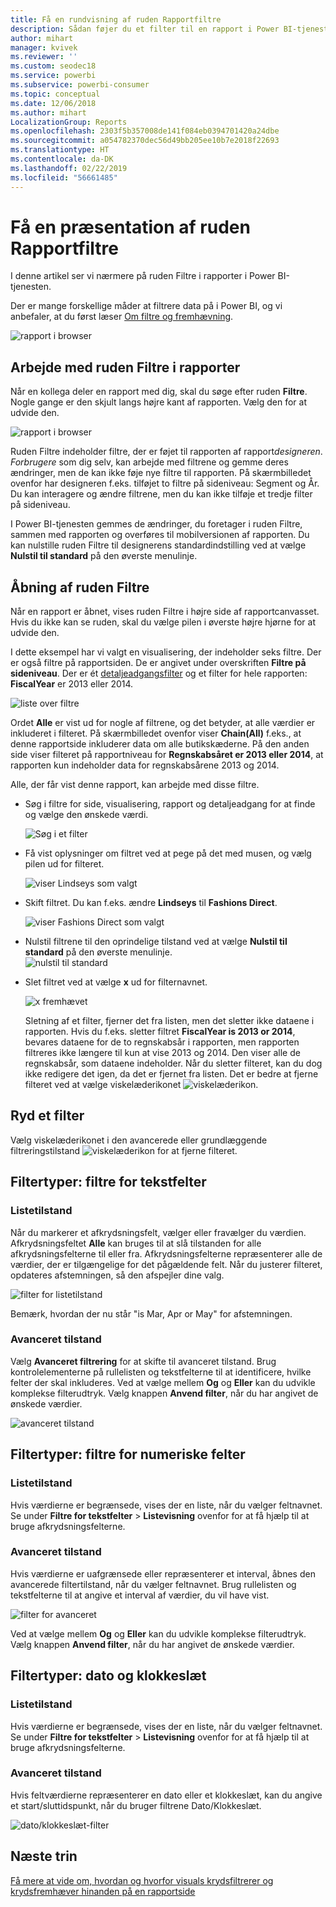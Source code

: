 ```yaml
---
title: Få en rundvisning af ruden Rapportfiltre
description: Sådan føjer du et filter til en rapport i Power BI-tjenesten for forbrugere
author: mihart
manager: kvivek
ms.reviewer: ''
ms.custom: seodec18
ms.service: powerbi
ms.subservice: powerbi-consumer
ms.topic: conceptual
ms.date: 12/06/2018
ms.author: mihart
LocalizationGroup: Reports
ms.openlocfilehash: 2303f5b357008de141f084eb0394701420a24dbe
ms.sourcegitcommit: a054782370dec56d49bb205ee10b7e2018f22693
ms.translationtype: HT
ms.contentlocale: da-DK
ms.lasthandoff: 02/22/2019
ms.locfileid: "56661485"
---
```

# <a name="take-a-tour-of-the-report-filters-pane"></a>Få en præsentation af ruden Rapportfiltre
I denne artikel ser vi nærmere på ruden Filtre i rapporter i Power BI-tjenesten.

Der er mange forskellige måder at filtrere data på i Power BI, og vi anbefaler, at du først læser [Om filtre og fremhævning](../power-bi-reports-filters-and-highlighting.md).

![rapport i browser](media/end-user-report-filter/power-bi-browser.png)

## <a name="working-with-the-report-filters-pane"></a>Arbejde med ruden Filtre i rapporter
Når en kollega deler en rapport med dig, skal du søge efter ruden **Filtre**. Nogle gange er den skjult langs højre kant af rapporten. Vælg den for at udvide den.   

![rapport i browser](media/end-user-report-filter/power-bi-expanded.png)

Ruden Filtre indeholder filtre, der er føjet til rapporten af rapport*designeren*. *Forbrugere* som dig selv, kan arbejde med filtrene og gemme deres ændringer, men de kan ikke føje nye filtre til rapporten. På skærmbilledet ovenfor har designeren f.eks. tilføjet to filtre på sideniveau: Segment og År. Du kan interagere og ændre filtrene, men du kan ikke tilføje et tredje filter på sideniveau.

I Power BI-tjenesten gemmes de ændringer, du foretager i ruden Filtre, sammen med rapporten og overføres til mobilversionen af rapporten. Du kan nulstille ruden Filtre til designerens standardindstilling ved at vælge **Nulstil til standard** på den øverste menulinje.     

## <a name="open-the-filters-pane"></a>Åbning af ruden Filtre
Når en rapport er åbnet, vises ruden Filtre i højre side af rapportcanvasset. Hvis du ikke kan se ruden, skal du vælge pilen i øverste højre hjørne for at udvide den.  

I dette eksempel har vi valgt en visualisering, der indeholder seks filtre. Der er også filtre på rapportsiden. De er angivet under overskriften **Filtre på sideniveau**. Der er ét [detaljeadgangsfilter](../power-bi-report-add-filter.md) og et filter for hele rapporten:  **FiscalYear** er 2013 eller 2014.

![liste over filtre](media/end-user-report-filter/power-bi-filter-list.png)

Ordet **Alle** er vist ud for nogle af filtrene, og det betyder, at alle værdier er inkluderet i filteret.  På skærmbilledet ovenfor viser **Chain(All)** f.eks., at denne rapportside inkluderer data om alle butikskæderne.  På den anden side viser filteret på rapportniveau for **Regnskabsåret er 2013 eller 2014**, at rapporten kun indeholder data for regnskabsårene 2013 og 2014.

Alle, der får vist denne rapport, kan arbejde med disse filtre.

- Søg i filtre for side, visualisering, rapport og detaljeadgang for at finde og vælge den ønskede værdi. 

    ![Søg i et filter](media/end-user-report-filter/power-bi-filter-search.png)

- Få vist oplysninger om filtret ved at pege på det med musen, og vælg pilen ud for filteret.
  
   ![viser Lindseys som valgt](media/end-user-report-filter/power-bi-expan-filter.png)
* Skift filtret. Du kan f.eks. ændre **Lindseys** til **Fashions Direct**.
  
     ![viser Fashions Direct som valgt](media/end-user-report-filter/power-bi-filter-chain.png)

* Nulstil filtrene til den oprindelige tilstand ved at vælge **Nulstil til standard** på den øverste menulinje.    
    ![nulstil til standard](media/end-user-report-filter/power-bi-reset-to-default.png)
    
* Slet filtret ved at vælge **x** ud for filternavnet.
  
    ![x fremhævet](media/end-user-report-filter/power-bi-delete-filter.png)

  Sletning af et filter, fjerner det fra listen, men det sletter ikke dataene i rapporten.  Hvis du f.eks. sletter filtret **FiscalYear is 2013 or 2014**, bevares dataene for de to regnskabsår i rapporten, men rapporten filtreres ikke længere til kun at vise 2013 og 2014. Den viser alle de regnskabsår, som dataene indeholder.  Når du sletter filteret, kan du dog ikke redigere det igen, da det er fjernet fra listen. Det er bedre at fjerne filteret ved at vælge viskelæderikonet ![ viskelæderikon ](media/end-user-report-filter/power-bi-eraser-icon.png).
  
  



## <a name="clear-a-filter"></a>Ryd et filter
 Vælg viskelæderikonet i den avancerede eller grundlæggende filtreringstilstand  ![viskelæderikon](media/end-user-report-filter/pbi_erasericon.jpg) for at fjerne filteret. 


## <a name="types-of-filters-text-field-filters"></a>Filtertyper: filtre for tekstfelter
### <a name="list-mode"></a>Listetilstand
Når du markerer et afkrydsningsfelt, vælger eller fravælger du værdien. Afkrydsningsfeltet **Alle** kan bruges til at slå tilstanden for alle afkrydsningsfelterne til eller fra. Afkrydsningsfelterne repræsenterer alle de værdier, der er tilgængelige for det pågældende felt.  Når du justerer filteret, opdateres afstemningen, så den afspejler dine valg. 

![filter for listetilstand](media/end-user-report-filter/power-bi-restatement-new.png)

Bemærk, hvordan der nu står "is Mar, Apr or May" for afstemningen.

### <a name="advanced-mode"></a>Avanceret tilstand
Vælg **Avanceret filtrering** for at skifte til avanceret tilstand. Brug kontrolelementerne på rullelisten og tekstfelterne til at identificere, hvilke felter der skal inkluderes. Ved at vælge mellem **Og** og **Eller** kan du udvikle komplekse filterudtryk. Vælg knappen **Anvend filter**, når du har angivet de ønskede værdier.  

![avanceret tilstand](media/end-user-report-filter/power-bi-advanced.png)

## <a name="types-of-filters-numeric-field-filters"></a>Filtertyper: filtre for numeriske felter
### <a name="list-mode"></a>Listetilstand
Hvis værdierne er begrænsede, vises der en liste, når du vælger feltnavnet.  Se under **Filtre for tekstfelter** &gt; **Listevisning** ovenfor for at få hjælp til at bruge afkrydsningsfelterne.   

### <a name="advanced-mode"></a>Avanceret tilstand
Hvis værdierne er uafgrænsede eller repræsenterer et interval, åbnes den avancerede filtertilstand, når du vælger feltnavnet. Brug rullelisten og tekstfelterne til at angive et interval af værdier, du vil have vist. 

![filter for avanceret](media/end-user-report-filter/power-bi-dropdown-and-text.png)

Ved at vælge mellem **Og** og **Eller** kan du udvikle komplekse filterudtryk. Vælg knappen **Anvend filter**, når du har angivet de ønskede værdier.

## <a name="types-of-filters-date-and-time"></a>Filtertyper: dato og klokkeslæt
### <a name="list-mode"></a>Listetilstand
Hvis værdierne er begrænsede, vises der en liste, når du vælger feltnavnet.  Se under **Filtre for tekstfelter** &gt; **Listevisning** ovenfor for at få hjælp til at bruge afkrydsningsfelterne.   

### <a name="advanced-mode"></a>Avanceret tilstand
Hvis feltværdierne repræsenterer en dato eller et klokkeslæt, kan du angive et start/sluttidspunkt, når du bruger filtrene Dato/Klokkeslæt.  

![dato/klokkeslæt-filter](media/end-user-report-filter/pbi_date-time-filters.png)


## <a name="next-steps"></a>Næste trin
[Få mere at vide om, hvordan og hvorfor visuals krydsfiltrerer og krydsfremhæver hinanden på en rapportside](end-user-interactions.md)